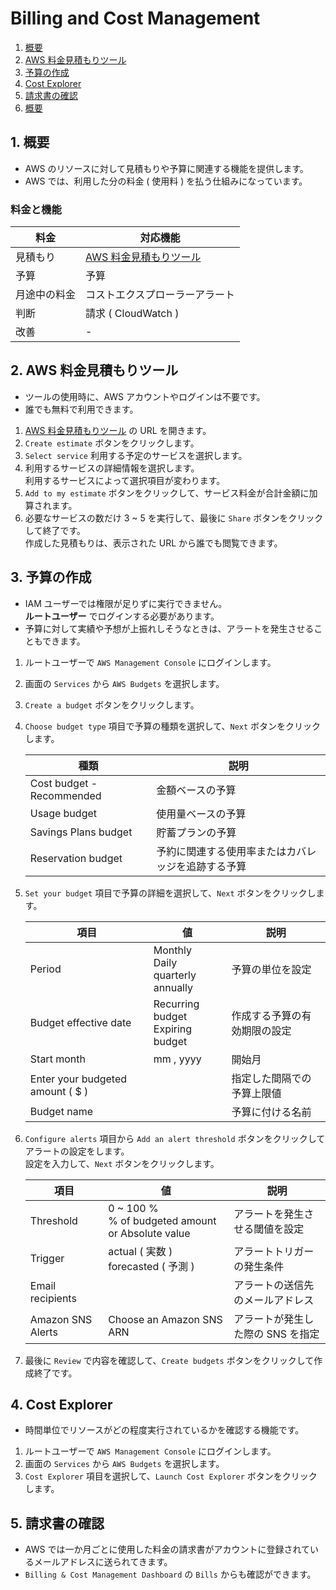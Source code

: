 # Billing and Cost Management
1. [概要](#anchor1)
2. [AWS 料金見積もりツール](#anchor2)
3. [予算の作成](#anchor3)
4. [Cost Explorer](#anchor4)
5. [請求書の確認](#anchor5)
1. [概要](#anchor1)


<a id="anchor1"></a>

## 1. 概要
 - AWS のリソースに対して見積もりや予算に関連する機能を提供します。
 - AWS では、利用した分の料金 ( 使用料 ) を払う仕組みになっています。

### 料金と機能

|料金|対応機能|
|---|---|
|見積もり|[AWS 料金見積もりツール](https://calculator.aws/#/)|
|予算|予算|
|月途中の料金|コストエクスプローラーアラート|
|判断|請求 ( CloudWatch )|
|改善|-|

<a id="anchor2"></a>

## 2. AWS 料金見積もりツール
 - ツールの使用時に、AWS アカウントやログインは不要です。
 - 誰でも無料で利用できます。
1. [AWS 料金見積もりツール](https://calculator.aws/#/) の URL を開きます。
2. ` Create estimate ` ボタンをクリックします。
3. ` Select service ` 利用する予定のサービスを選択します。
4. 利用するサービスの詳細情報を選択します。<br>利用するサービスによって選択項目が変わります。
5. ` Add to my estimate ` ボタンをクリックして、サービス料金が合計金額に加算されます。
6. 必要なサービスの数だけ 3 ~ 5 を実行して、最後に ` Share ` ボタンをクリックして終了です。<br>作成した見積もりは、表示された URL から誰でも閲覧できます。

## 3. 予算の作成
 - IAM ユーザーでは権限が足りずに実行できません。<br>**ルートユーザー** でログインする必要があります。
 - 予算に対して実績や予想が上振れしそうなときは、アラートを発生させることもできます。
1. ルートユーザーで ` AWS Management Console ` にログインします。
2. 画面の ` Services ` から ` AWS Budgets ` を選択します。
3. ` Create a budget ` ボタンをクリックします。
4. ` Choose budget type ` 項目で予算の種類を選択して、` Next ` ボタンをクリックします。

   |種類|説明|
   |---|---|
   |Cost budget - Recommended|金額ベースの予算|
   |Usage budget|使用量ベースの予算|
   |Savings Plans budget|貯蓄プランの予算|
   |Reservation budget|予約に関連する使用率またはカバレッジを追跡する予算|

5. ` Set your budget ` 項目で予算の詳細を選択して、` Next ` ボタンをクリックします。

   |項目|値|説明|
   |---|---|---|
   |Period|Monthly<br>Daily<br>quarterly<br>annually|予算の単位を設定|
   |Budget effective date|Recurring budget<br>Expiring budget|作成する予算の有効期限の設定|
   |Start month|mm , yyyy|開始月|
   |Enter your budgeted amount ( $ )||指定した間隔での予算上限値|
   |Budget name||予算に付ける名前|

6. ` Configure alerts ` 項目から ` Add an alert threshold ` ボタンをクリックしてアラートの設定をします。<br>設定を入力して、` Next ` ボタンをクリックします。

   |項目|値|説明|
   |---|---|---|
   |Threshold|0 ~ 100 %<br>% of budgeted amount or Absolute value|アラートを発生させる閾値を設定|
   |Trigger|actual ( 実数 )<br>forecasted ( 予測 )|アラートトリガーの発生条件|
   |Email recipients||アラートの送信先のメールアドレス|
   |Amazon SNS Alerts |Choose an Amazon SNS ARN|アラートが発生した際の SNS を指定|

7. 最後に ` Review ` で内容を確認して、` Create budgets ` ボタンをクリックして作成終了です。

<a id="anchor4"></a>

## 4. Cost Explorer
 - 時間単位でリソースがどの程度実行されているかを確認する機能です。
1. ルートユーザーで ` AWS Management Console ` にログインします。
2. 画面の ` Services ` から ` AWS Budgets ` を選択します。
3. ` Cost Explorer ` 項目を選択して、` Launch Cost Explorer ` ボタンをクリックします。

<a id="anchor5"></a>

## 5. 請求書の確認
 - AWS では一か月ごとに使用した料金の請求書がアカウントに登録されているメールアドレスに送られてきます。
 - ` Billing & Cost Management Dashboard ` の ` Bills ` からも確認ができます。

